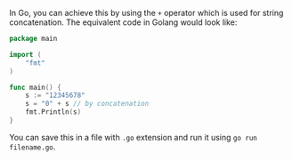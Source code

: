 In Go, you can achieve this by using the `+` operator which is used for string concatenation. The equivalent code in Golang would look like:

```go
package main

import (
	"fmt"
)

func main() {
	s := "12345678"
	s = "0" + s // by concatenation
	fmt.Println(s)
}
```

You can save this in a file with `.go` extension and run it using `go run filename.go`.

